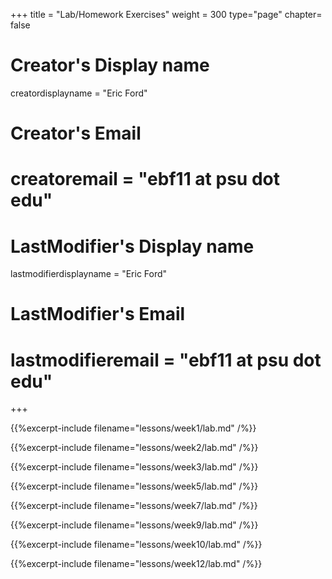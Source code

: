 +++
title = "Lab/Homework Exercises"
weight = 300
type="page"
chapter= false

# Creator's Display name
creatordisplayname = "Eric Ford"
# Creator's Email
# creatoremail = "ebf11 at psu dot edu"
# LastModifier's Display name
lastmodifierdisplayname = "Eric Ford"
# LastModifier's Email
# lastmodifieremail = "ebf11 at psu dot edu"
+++

<a id="labs"></a>
{{%excerpt-include filename="lessons/week1/lab.md" /%}}

{{%excerpt-include filename="lessons/week2/lab.md" /%}}

{{%excerpt-include filename="lessons/week3/lab.md" /%}}

{{%excerpt-include filename="lessons/week5/lab.md" /%}}

{{%excerpt-include filename="lessons/week7/lab.md" /%}}

{{%excerpt-include filename="lessons/week9/lab.md" /%}}

{{%excerpt-include filename="lessons/week10/lab.md" /%}}

{{%excerpt-include filename="lessons/week12/lab.md" /%}}
